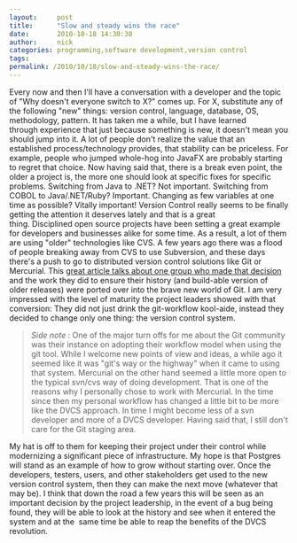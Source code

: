 ```yaml
---
layout:     post
title:      "Slow and steady wins the race"
date:       2010-10-18 14:30:30
author:     nick
categories: programming,software development,version control
tags:  
permalink: /2010/10/18/slow-and-steady-wins-the-race/
---
```

Every now and then I'll have a conversation with a developer and the topic of "Why doesn't everyone switch to X?" comes up. For X, substitute any of the following "new" things: version control, language, database, OS, methodology, pattern. It has taken me a while, but I have learned through experience that just because something is new, it doesn't mean you should jump into it. A lot of people don't realize the value that an established process/technology provides, that stability can be priceless. For example, people who jumped whole-hog into JavaFX are probably starting to regret that choice. Now having said that, there is a break even point, the older a project is, the more one should look at specific fixes for specific problems. Switching from Java to .NET? Not important. Switching from COBOL to Java/.NET/Ruby? Important. Changing as few variables at one time as possible? Vitally important! Version Control really seems to be finally getting the attention it deserves lately and that is a great thing. Disciplined open source projects have been setting a great example for developers and businesses alike for some time. As a result, a lot of them are using "older" technologies like CVS. A few years ago there was a flood of people breaking away from CVS to use Subversion, and these days there's a push to go to distributed version control solutions like Git or Mercurial. This [great article talks about one group who made that decision](http://lwn.net/SubscriberLink/409635/d605f07a2dc7bf27/) and the work they did to ensure their history (and build-able version of older releases) were ported over into the brave new world of Git. I am very impressed with the level of maturity the project leaders showed with that conversion: They did not just drink the git-workflow kool-aide, instead they decided to change only one thing: the version control system. 

> _Side note_ : One of the major turn offs for me about the Git community was their instance on adopting their workflow model when using the git tool. While I welcome new points of view and ideas, a while ago it seemed like it was "git's way or the highway" when it came to using that system. Mercurial on the other hand seemed a little more open to the typical svn/cvs way of doing development. That is one of the reasons why I personally chose to work with Mercurial. In the time since then my personal workflow has changed a little bit to be more like the DVCS approach. In time I might become less of a svn developer and more of a DVCS developer. Having said that, I still don't care for the Git staging area.

My hat is off to them for keeping their project under their control while modernizing a significant piece of infrastructure. My hope is that Postgres will stand as an example of how to grow without starting over. Once the developers, testers, users, and other stakeholders get used to the new version control system, then they can make the next move (whatever that may be). I think that down the road a few years this will be seen as an important decision by the project leadership, in the event of a bug being found, they will be able to look at the history and see when it entered the system and at the  same time be able to reap the benefits of the DVCS revolution.
